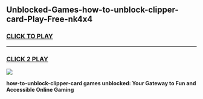 
## Unblocked-Games-how-to-unblock-clipper-card-Play-Free-nk4x4
<h3>
<a href="https://premium76.site?title=how-to-unblock-clipper-card&ref=10A">CLICK TO PLAY</a></h3>
<hr>

<h3>
<a href="https://premium76.site?title=how-to-unblock-clipper-card&ref=10A">CLICK 2 PLAY</a>
  
</h3>

<a href="https://premium76.site?title=how-to-unblock-clipper-card&ref=10A"><img src="https://clearcache.store/games.png"></a>


**how-to-unblock-clipper-card games unblocked: Your Gateway to Fun and Accessible Online Gaming**
